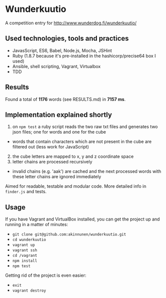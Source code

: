 # Wunderkuutio

A competition entry for http://www.wunderdog.fi/wunderkuutio/

## Used technologies, tools and practices

- JavasScript, ES6, Babel, Node.js, Mocha, JSHint
- Ruby (1.8.7 because it's pre-installed in the hashicorp/precise64 box I used)
- Ansible, shell scripting, Vagrant, Virtualbox
- TDD

## Results

Found a total of **1176** words (see RESULTS.md) in **7157 ms**.

## Implementation explained shortly

1. on `npm test` a ruby script reads the two raw txt files and generates two json files; one for words and one for the cube
  - words that contain characters which are not present in the cube are filtered out (less work for JavaScript)
2. the cube letters are mapped to x, y and z coordinate space
3. letter chains are processed recursively
  - invalid chains (e.g. 'aak') are cached and the next processed words with these letter chains are ignored immediately

Aimed for readable, testable and modular code. More detailed info in `finder.js` and tests.

## Usage

If you have Vagrant and VirtualBox installed, you can get the project up and running in a matter of minutes:

- `git clone git@github.com:akinnunen/wunderkuutio.git`
- `cd wunderkuutio`
- `vagrant up`
- `vagrant ssh`
- `cd /vagrant`
- `npm install`
- `npm test`

Getting rid of the project is even easier:

- `exit`
- `vagrant destroy`
